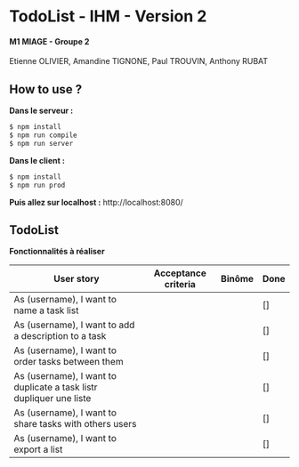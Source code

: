 # TodoList - IHM - Version 2
#### M1 MIAGE - Groupe 2
Etienne OLIVIER, Amandine TIGNONE, Paul TROUVIN, Anthony RUBAT

## How to use ?
**Dans le serveur :**
```sh
$ npm install
$ npm run compile
$ npm run server
```

**Dans le client :**
```sh
$ npm install
$ npm run prod
```

**Puis allez sur localhost :** http://localhost:8080/

## TodoList

**Fonctionnalités à réaliser**

| User story                                                                  | Acceptance criteria               | Binôme            | Done      |
| -----------------------------------------                                   | --------------------------------- | ----------------- | --------- |
| As (username), I want to name a task list                                   |                                   |                   |    []    |
| As (username), I want to add a description to a task                        |                                   |                   |    []    |
| As (username), I want to order tasks between them                           |                                   |                   |    []    |
| As (username), I want to duplicate a task listr dupliquer une liste         |                                   |                   |    []    |
| As (username), I want to share tasks with others users                      |                                   |                   |    []    |
| As (username), I want to export a list                                      |                                   |                   |    []    |
